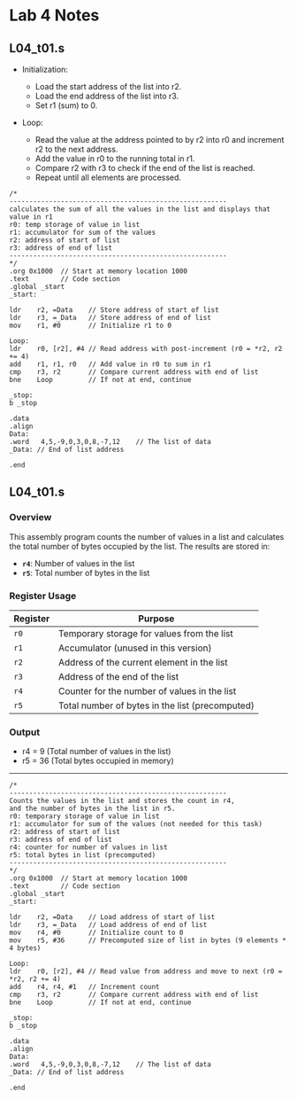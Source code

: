 # Lab 4 Notes

## L04_t01.s

- Initialization:

    - Load the start address of the list into r2.
    - Load the end address of the list into r3.
    - Set r1 (sum) to 0.

- Loop:

    - Read the value at the address pointed to by r2 into r0 and increment r2 to the next address.
    - Add the value in r0 to the running total in r1.
    - Compare r2 with r3 to check if the end of the list is reached.
    - Repeat until all elements are processed.

```assembly
/*
-------------------------------------------------------
calculates the sum of all the values in the list and displays that value in r1
r0: temp storage of value in list
r1: accumulator for sum of the values
r2: address of start of list
r3: address of end of list
-------------------------------------------------------
*/
.org 0x1000  // Start at memory location 1000
.text        // Code section
.global _start
_start:

ldr    r2, =Data    // Store address of start of list
ldr    r3, =_Data   // Store address of end of list
mov    r1, #0		// Initialize r1 to 0

Loop:
ldr    r0, [r2], #4 // Read address with post-increment (r0 = *r2, r2 += 4)
add    r1, r1, r0   // Add value in r0 to sum in r1
cmp    r3, r2       // Compare current address with end of list
bne    Loop         // If not at end, continue

_stop:
b _stop

.data
.align
Data:
.word   4,5,-9,0,3,0,8,-7,12    // The list of data
_Data: // End of list address

.end
```

## L04_t01.s

### Overview
This assembly program counts the number of values in a list and calculates the total number of bytes occupied by the list. The results are stored in:
- **`r4`**: Number of values in the list
- **`r5`**: Total number of bytes in the list

### Register Usage
| Register | Purpose |
|----------|---------|
| `r0` | Temporary storage for values from the list |
| `r1` | Accumulator (unused in this version) |
| `r2` | Address of the current element in the list |
| `r3` | Address of the end of the list |
| `r4` | Counter for the number of values in the list |
| `r5` | Total number of bytes in the list (precomputed) |

### Output

- r4 = 9 (Total number of values in the list)
- r5 = 36 (Total bytes occupied in memory)

---

```assembly
/*
-------------------------------------------------------
Counts the values in the list and stores the count in r4,
and the number of bytes in the list in r5.
r0: temporary storage of value in list
r1: accumulator for sum of the values (not needed for this task)
r2: address of start of list
r3: address of end of list
r4: counter for number of values in list
r5: total bytes in list (precomputed)
-------------------------------------------------------
*/
.org 0x1000  // Start at memory location 1000
.text        // Code section
.global _start
_start:

ldr    r2, =Data    // Load address of start of list
ldr    r3, =_Data   // Load address of end of list
mov    r4, #0       // Initialize count to 0
mov    r5, #36      // Precomputed size of list in bytes (9 elements * 4 bytes)

Loop:
ldr    r0, [r2], #4 // Read value from address and move to next (r0 = *r2, r2 += 4)
add    r4, r4, #1   // Increment count
cmp    r3, r2       // Compare current address with end of list
bne    Loop         // If not at end, continue

_stop:
b _stop

.data
.align
Data:
.word   4,5,-9,0,3,0,8,-7,12    // The list of data
_Data: // End of list address

.end
```